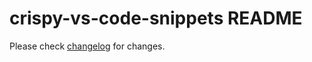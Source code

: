 # crispy-vs-code-snippets README

Please check [changelog](https://github.com/eusbolh/crispy-vs-code-snippets/blob/main/CHANGELOG.md) for changes. 
